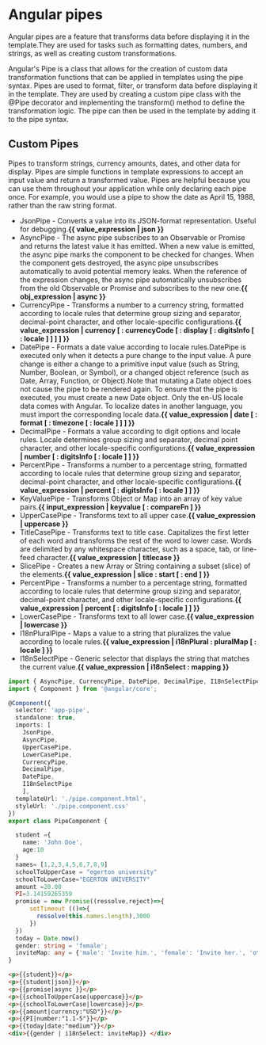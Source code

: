 # Angular pipes

Angular pipes are a feature that transforms data before displaying it in the template.They are used for tasks such as formatting dates, numbers, and strings, as well as creating custom transformations.

Angular's Pipe is a class that allows for the creation of custom data transformation functions that can be applied in templates using the pipe syntax. Pipes are used to format, filter, or transform data before displaying it in the template. They are used by creating a custom pipe class with the @Pipe decorator and implementing the
transform() method to define the transformation logic. The pipe can then be used in the template by adding it to the pipe syntax.

## Custom Pipes

Pipes to transform strings, currency amounts, dates, and other data for display. Pipes are simple functions in template expressions to accept an input value and return a transformed value. Pipes are helpful because you can use them throughout your application while only declaring each pipe once. For example, you would use a pipe to show the date as April 15, 1988, rather than the raw string format.

- JsonPipe - Converts a value into its JSON-format representation. Useful for debugging.**{{ value_expression | json }}**
- AsyncPipe - The async pipe subscribes to an Observable or Promise and returns the latest value it has emitted. When a new value is emitted, the async pipe marks the component to be checked for changes. When the component gets destroyed, the async pipe unsubscribes automatically to avoid potential memory leaks. When the reference of the expression changes, the async pipe automatically unsubscribes from the old Observable or Promise and subscribes to the new one.**{{ obj_expression | async }}**
- CurrencyPipe - Transforms a number to a currency string, formatted according to locale rules that determine group sizing and separator, decimal-point character, and other locale-specific configurations.**{{ value_expression | currency [ : currencyCode [ : display [ : digitsInfo [ : locale ] ] ] ] }}**
- DatePipe - Formats a date value according to locale rules.DatePipe is executed only when it detects a pure change to the input value. A pure change is either a change to a primitive input value (such as String, Number, Boolean, or Symbol), or a changed object reference (such as Date, Array, Function, or Object).Note that mutating a Date object does not cause the pipe to be rendered again. To ensure that the pipe is executed, you must create a new Date object.
Only the en-US locale data comes with Angular. To localize dates in another language, you must import the corresponding locale data.**{{ value_expression | date [ : format [ : timezone [ : locale ] ] ] }}**
- DecimalPipe - Formats a value according to digit options and locale rules. Locale determines group sizing and separator, decimal point character, and other locale-specific configurations.**{{ value_expression | number [ : digitsInfo [ : locale ] ] }}**
- PercentPipe - Transforms a number to a percentage string, formatted according to locale rules that determine group sizing and separator, decimal-point character, and other locale-specific configurations.**{{ value_expression | percent [ : digitsInfo [ : locale ] ] }}**
- KeyValuePipe - Transforms Object or Map into an array of key value pairs.**{{ input_expression | keyvalue [ : compareFn ] }}**
- UpperCasePipe - Transforms text to all upper case.**{{ value_expression | uppercase }}**
- TitleCasePipe - Transforms text to title case. Capitalizes the first letter of each word and transforms the rest of the word to lower case. Words are delimited by any whitespace character, such as a space, tab, or line-feed character.**{{ value_expression | titlecase }}**
- SlicePipe - Creates a new Array or String containing a subset (slice) of the elements.**{{ value_expression | slice : start [ : end ] }}**
- PercentPipe - Transforms a number to a percentage string, formatted according to locale rules that determine group sizing and separator, decimal-point character, and other locale-specific configurations.**{{ value_expression | percent [ : digitsInfo [ : locale ] ] }}**
- LowerCasePipe - Transforms text to all lower case.**{{ value_expression | lowercase }}**
- I18nPluralPipe - Maps a value to a string that pluralizes the value according to locale rules.**{{ value_expression | i18nPlural : pluralMap [ : locale ] }}**
- I18nSelectPipe - Generic selector that displays the string that matches the current value.**{{ value_expression | i18nSelect : mapping }}**

```ts
import { AsyncPipe, CurrencyPipe, DatePipe, DecimalPipe, I18nSelectPipe, JsonPipe, LowerCasePipe, UpperCasePipe } from '@angular/common';
import { Component } from '@angular/core';

@Component({
  selector: 'app-pipe',
  standalone: true,
  imports: [
    JsonPipe, 
    AsyncPipe,
    UpperCasePipe,
    LowerCasePipe,
    CurrencyPipe,
    DecimalPipe,
    DatePipe,
    I18nSelectPipe
    ],
  templateUrl: './pipe.component.html',
  styleUrl: './pipe.component.css'
})
export class PipeComponent {

  student ={
    name: 'John Doe',
    age:10
  }
  names= [1,2,3,4,5,6,7,8,9]
  schoolToUpperCase = "egerton university"
  schoolToLowerCase="EGERTON UNIVERSITY"
  amount =20.00
  PI=3.14159265359
  promise = new Promise((ressolve,reject)=>{
      setTimeout (()=>{
        ressolve(this.names.length),3000
      })
  })
  today = Date.now()
  gender: string = 'female';
  inviteMap: any = {'male': 'Invite him.', 'female': 'Invite her.', 'other': 'Invite them.'};
}
```

```html
<p>{{student}}</p>
<p>{{student|json}}</p>
<p>{{promise|async }}</p>
<p>{{schoolToUpperCase|uppercase}}</p>
<p>{{schoolToLowerCase|lowercase}}</p>
<p>{{amount|currency:"USD"}}</p>
<p>{{PI|number:"1.1-5"}}</p>
<p>{{today|date:"medium"}}</p>
<div>{{gender | i18nSelect: inviteMap}} </div>
```
